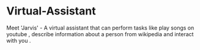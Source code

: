 # Virtual-Assistant
Meet 'Jarvis' - A virtual assistant that can perform tasks like play songs on youtube , describe information about a person from wikipedia and interact with you . 
